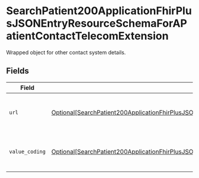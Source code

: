 # SearchPatient200ApplicationFhirPlusJSONEntryResourceSchemaForAPatientContactTelecomExtension

Wrapped object for other contact system details.


## Fields

| Field                                                                                                                                                                                                                                                   | Type                                                                                                                                                                                                                                                    | Required                                                                                                                                                                                                                                                | Description                                                                                                                                                                                                                                             |
| ------------------------------------------------------------------------------------------------------------------------------------------------------------------------------------------------------------------------------------------------------- | ------------------------------------------------------------------------------------------------------------------------------------------------------------------------------------------------------------------------------------------------------- | ------------------------------------------------------------------------------------------------------------------------------------------------------------------------------------------------------------------------------------------------------- | ------------------------------------------------------------------------------------------------------------------------------------------------------------------------------------------------------------------------------------------------------- |
| `url`                                                                                                                                                                                                                                                   | [Optional[SearchPatient200ApplicationFhirPlusJSONEntryResourceSchemaForAPatientContactTelecomExtensionURL]](../../models/operations/searchpatient200applicationfhirplusjsonentryresourceschemaforapatientcontacttelecomextensionurl.md)                 | :heavy_minus_sign:                                                                                                                                                                                                                                      | Definition of other contact system extension.                                                                                                                                                                                                           |
| `value_coding`                                                                                                                                                                                                                                          | [Optional[SearchPatient200ApplicationFhirPlusJSONEntryResourceSchemaForAPatientContactTelecomExtensionValueCoding]](../../models/operations/searchpatient200applicationfhirplusjsonentryresourceschemaforapatientcontacttelecomextensionvaluecoding.md) | :heavy_minus_sign:                                                                                                                                                                                                                                      | URL of specification of other contact systems.                                                                                                                                                                                                          |